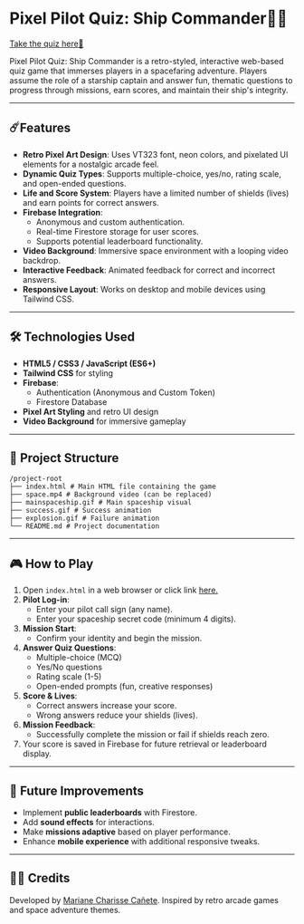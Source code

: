 # Pixel Pilot Quiz: Ship Commander🚀🌠

[Take the quiz here🚀](https://charesz.github.io/fun_survey-quiz/)

Pixel Pilot Quiz: Ship Commander is a retro-styled, interactive web-based quiz game that immerses players in a spacefaring adventure. Players assume the role of a starship captain and answer fun, thematic questions to progress through missions, earn scores, and maintain their ship's integrity.

---

## ☄️Features

- **Retro Pixel Art Design**: Uses VT323 font, neon colors, and pixelated UI elements for a nostalgic arcade feel.
- **Dynamic Quiz Types**: Supports multiple-choice, yes/no, rating scale, and open-ended questions.
- **Life and Score System**: Players have a limited number of shields (lives) and earn points for correct answers.
- **Firebase Integration**:
  - Anonymous and custom authentication.
  - Real-time Firestore storage for user scores.
  - Supports potential leaderboard functionality.
- **Video Background**: Immersive space environment with a looping video backdrop.
- **Interactive Feedback**: Animated feedback for correct and incorrect answers.
- **Responsive Layout**: Works on desktop and mobile devices using Tailwind CSS.

---

## 🛠️ Technologies Used

- **HTML5 / CSS3 / JavaScript (ES6+)**
- **Tailwind CSS** for styling
- **Firebase**:
  - Authentication (Anonymous and Custom Token)
  - Firestore Database
- **Pixel Art Styling** and retro UI design
- **Video Background** for immersive gameplay

---

## 📂 Project Structure
```
/project-root
├── index.html # Main HTML file containing the game
├── space.mp4 # Background video (can be replaced)
├── mainspaceship.gif # Main spaceship visual
├── success.gif # Success animation
├── explosion.gif # Failure animation
└── README.md # Project documentation
```

---

## 🎮 How to Play

1. Open `index.html` in a web browser or click link [here.]([https://charesz.github.io/fun_survey-quiz/])
2. **Pilot Log-in**:
   - Enter your pilot call sign (any name).
   - Enter your spaceship secret code (minimum 4 digits).
3. **Mission Start**:
   - Confirm your identity and begin the mission.
4. **Answer Quiz Questions**:
   - Multiple-choice (MCQ)
   - Yes/No questions
   - Rating scale (1-5)
   - Open-ended prompts (fun, creative responses)
5. **Score & Lives**:
   - Correct answers increase your score.
   - Wrong answers reduce your shields (lives).
6. **Mission Feedback**:
   - Successfully complete the mission or fail if shields reach zero.
7. Your score is saved in Firebase for future retrieval or leaderboard display.

---
## 🎯 Future Improvements

- Implement **public leaderboards** with Firestore.
- Add **sound effects** for interactions.
- Make **missions adaptive** based on player performance.
- Enhance **mobile experience** with additional responsive tweaks.

---

## 👨‍🚀 Credits

Developed by [Mariane Charisse Cañete](https://github.com/charesz). Inspired by retro arcade games and space adventure themes.

